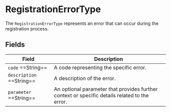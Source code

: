 # RegistrationErrorType

The `RegistrationErrorType` represents an error that can occur during the registration process. 

## Fields

| Field                     | Description                             |
|---------------------------|-----------------------------------------|
| `code`  ==String==        | A code representing the specific error. |
| `description`  ==String== | A description of the error.             |
| `parameter`  ==String==   | An optional parameter that provides further context or specific details related to the error.|

